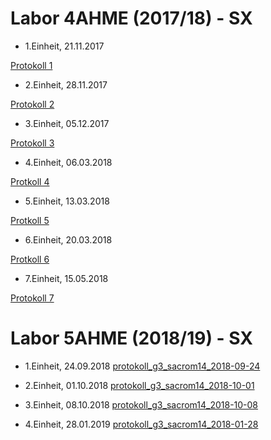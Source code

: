 


# Labor 4AHME (2017/18) - SX

*   1.Einheit, 21.11.2017 

  [Protokoll 1](sacrom14/LaborprotokollUE1.md)
  
  
*   2.Einheit, 28.11.2017  

   [Protokoll 2](https://github.com/HTLMechatronics/m14-la1-sx/blob/sacrom14/sacrom14/LaborprotokollUE2.md)


*   3.Einheit, 05.12.2017

   [Protokoll 3](sacrom14/LaborprotokollUE3.md)
  
  
*   4.Einheit, 06.03.2018

   [Protkoll 4](sacrom14/LaborprotokollUE4.md)
  
*   5.Einheit, 13.03.2018

   [Protkoll 5](sacrom14/LaborprotokollUE5.md)

*   6.Einheit, 20.03.2018

   [Protkoll 6](https://github.com/HTLMechatronics/m14-la1-sx/blob/sacrom14/sacrom14/LaborprotokollUE6.md)
  
*   7.Einheit, 15.05.2018

   [Protokoll 7](https://github.com/HTLMechatronics/m14-la1-sx/blob/sacrom14/sacrom14/LaborprotokollUe7.md)


# Labor 5AHME (2018/19) - SX  
  
*   1.Einheit, 24.09.2018
   [protokoll_g3_sacrom14_2018-09-24](https://github.com/HTLMechatronics/m14-la1-sx/blob/sacrom14/sacrom14/protokoll_g3_sacrom14_2018-09-24.md)
   
  
*   2.Einheit, 01.10.2018
   [protokoll_g3_sacrom14_2018-10-01](https://github.com/HTLMechatronics/m14-la1-sx/blob/sacrom14/sacrom14/protokoll_g3_sacrom14_2018-10-01.md)
   
   
*   3.Einheit, 08.10.2018
   [protokoll_g3_sacrom14_2018-10-08](https://github.com/HTLMechatronics/m14-la1-sx/blob/sacrom14/sacrom14/protokoll_g3_sacrom14_2018-10-08.md)

   
*   4.Einheit, 28.01.2019
   [protokoll_g3_sacrom14_2018-01-28](https://github.com/HTLMechatronics/m14-la1-sx/blob/sacrom14/sacrom14/protokoll_g3_sacrom14_2019-01-28.md)
    
